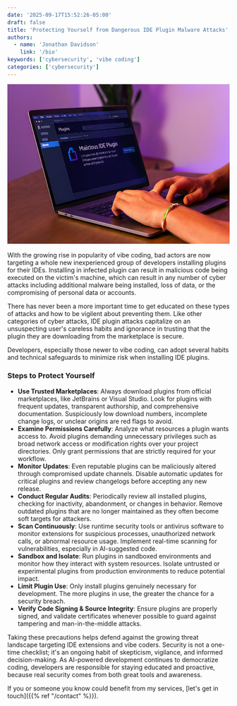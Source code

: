 ```yaml
---
date: '2025-09-17T15:52:26-05:00'
draft: false
title: 'Protecting Yourself from Dangerous IDE Plugin Malware Attacks'
authors:
  - name: 'Jonathan Davidson'
    link: '/bio'
keywords: ['cybersecurity', 'vibe coding']
categories: ['cybersecurity']
---
```


![vibe-coding-security](malware-ide-plugin.png)

With the growing rise in popularity of vibe coding, bad actors are now targeting a whole new inexperienced group of developers installing plugins for their IDEs. Installing in infected plugin can result in malicious code being executed on the victim's machine, which can result in any number of cyber attacks including additional malware being installed, loss of data, or the compromising of personal data or accounts.

There has never been a more important time to get educated on these types of attacks and how to be vigilent about preventing them. Like other categories of cyber attacks, IDE plugin attacks capitalize on an unsuspecting user's careless habits and ignorance in trusting that the plugin they are downloading from the marketplace is secure.

Developers, especially those newer to vibe coding, can adopt several habits and technical safeguards to minimize risk when installing IDE plugins.

### Steps to Protect Yourself

- **Use Trusted Marketplaces**: Always download plugins from official marketplaces, like JetBrains or Visual Studio. Look for plugins with frequent updates, transparent authorship, and comprehensive documentation. Suspiciously low download numbers, incomplete change logs, or unclear origins are red flags to avoid.
- **Examine Permissions Carefully**: Analyze what resources a plugin wants access to. Avoid plugins demanding unnecessary privileges such as broad network access or modification rights over your project directories. Only grant permissions that are strictly required for your workflow.
- **Monitor Updates**: Even reputable plugins can be maliciously altered through compromised update channels. Disable automatic updates for critical plugins and review changelogs before accepting any new release.
- **Conduct Regular Audits**: Periodically review all installed plugins, checking for inactivity, abandonment, or changes in behavior. Remove outdated plugins that are no longer maintained as they often become soft targets for attackers.
- **Scan Continuously**: Use runtime security tools or antivirus software to monitor extensions for suspicious processes, unauthorized network calls, or abnormal resource usage. Implement real-time scanning for vulnerabilities, especially in AI-suggested code.
- **Sandbox and Isolate**: Run plugins in sandboxed environments and monitor how they interact with system resources. Isolate untrusted or experimental plugins from production environments to reduce potential impact.
- **Limit Plugin Use**: Only install plugins genuinely necessary for development. The more plugins in use, the greater the chance for a security breach.
- **Verify Code Signing & Source Integrity**: Ensure plugins are properly signed, and validate certificates whenever possible to guard against tampering and man-in-the-middle attacks.

Taking these precautions helps defend against the growing threat landscape targeting IDE extensions and vibe coders. Security is not a one-time checklist; it's an ongoing habit of skepticism, vigilance, and informed decision-making. As AI-powered development continues to democratize coding, developers are responsible for staying educated and proactive, because real security comes from both great tools and awareness.

If you or someone you know could benefit from my services, [let's get in touch]({{% ref "/contact" %}}).